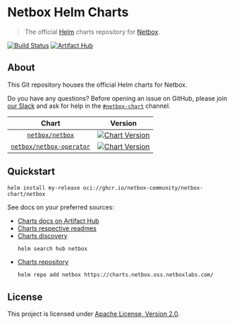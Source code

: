 # Netbox Helm Charts

> The official [Helm](https://helm.sh) charts repository for [Netbox](https://netbox.dev).

[![Build Status](https://github.com/netbox-community/netbox-chart/actions/workflows/ci.yml/badge.svg)](https://github.com/netbox-community/netbox-chart/actions/workflows/ci.yml)
[![Artifact Hub](https://img.shields.io/endpoint?url=https://artifacthub.io/badge/repository/netbox)](https://artifacthub.io/packages/search?repo=netbox)

## About

This Git repository houses the official Helm charts for Netbox.

Do you have any questions?
Before opening an issue on GitHub, please join [our Slack](https://join.slack.com/t/netdev-community/shared_invite/zt-mtts8g0n-Sm6Wutn62q_M4OdsaIycrQ)
and ask for help in the [`#netbox-chart`](https://netdev-community.slack.com/archives/C01Q6B100R2) channel.

|                        Chart                        |                                                                                                                    Version                                                                                                                     |
| :-------------------------------------------------: | :--------------------------------------------------------------------------------------------------------------------------------------------------------------------------------------------------------------------------------------------: |
|          [`netbox/netbox`](charts/netbox/)          |          [![Chart Version](https://img.shields.io/badge/dynamic/json?label=netbox&query=version&url=https%3A%2F%2Fartifacthub.io%2Fapi%2Fv1%2Fpackages%2Fhelm%2Fnetbox%2Fnetbox)](https://artifacthub.io/packages/helm/netbox/netbox)          |
| [`netbox/netbox-operator`](charts/netbox-operator/) | [![Chart Version](https://img.shields.io/badge/dynamic/json?label=netbox-operator&query=version&url=https%3A%2F%2Fartifacthub.io%2Fapi%2Fv1%2Fpackages%2Fhelm%2Fnetbox%2Fnetbox-operator)](https://artifacthub.io/packages/helm/netbox/netbox-operator) |

## Quickstart

```shell
helm install my-release oci://ghcr.io/netbox-community/netbox-chart/netbox
```

See docs on your preferred sources:

- [Charts docs on Artifact Hub](https://artifacthub.io/packages/search?org=netbox)
- [Charts respective readmes](charts)
- [Charts discovery](https://helm.sh/docs/helm/helm_search/)
  ```sh
  helm search hub netbox
  ```
- [Charts repository](https://helm.sh/docs/helm/helm_repo/)
  ```sh
  helm repo add netbox https://charts.netbox.oss.netboxlabs.com/
  ```

## License

This project is licensed under [Apache License, Version 2.0](LICENSE).
